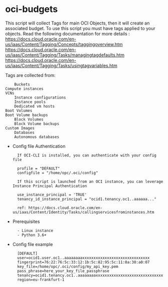 # oci-budgets

This script will collect Tags for main OCI Objects, then it will create an associated budget.
To use this script you must have tags applied to your objects.
Read the following documentation for more details :
https://docs.cloud.oracle.com/en-us/iaas/Content/Tagging/Concepts/taggingoverview.htm
https://docs.cloud.oracle.com/en-us/iaas/Content/Tagging/Tasks/managingtagdefaults.htm
https://docs.cloud.oracle.com/en-us/iaas/Content/Tagging/Tasks/usingtagvariables.htm


Tags are collected from:

        Buckets
	Compute instances	
	VCNs	
        Instance configurations
        Instance pools
        Dedicated vm hosts
	Boot Volumes
	Boot Volume backups
        Block Volumes
        Block Volume backups
	Custom Images
        Databases
        Autonomous databases

- Config file Authentication

        If OCI-CLI is installed, you can authenticate with your config file

        profile = "DEFAULT"
        configfile = "/home/opc/.oci/config"

        If this script is launched from an OCI instance, you can leverage Instance Principal Authentication

        use_instance_principal = 'TRUE'
        tenancy_id_instance_principal = "ocid1.tenancy.oc1..aaaaaa..."
        
        ref: https://docs.cloud.oracle.com/en-us/iaas/Content/Identity/Tasks/callingservicesfrominstances.htm

- Prerequisites

        - Linux instance
        - Python 3.6+

- Config file example

        [DEFAULT]
        user=ocid1.user.oc1..aaaaaaaaxxxxxxxxxxxxxxxxxxxxxxxxxxxxxx
        fingerprint=76:22:76:5c:33:12:1b:5c:82:95:5c:11:0a:30:a0:07
        key_file=/home/opc/.oci/config/my_api_key.pem
        pass_phrase=here_your_key_file_passphrase
        tenancy=ocid1.tenancy.oc1..aaaaaaaaxxxxxxxxxxxxxxxxxxxxxxxxxxxxxx
        region=eu-frankfurt-1

